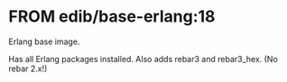 # FROM edib/base-erlang:18

Erlang base image.

Has all Erlang packages installed. Also adds rebar3 and rebar3_hex. (No rebar 2.x!)
